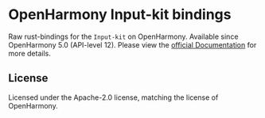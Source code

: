 # OpenHarmony Input-kit bindings

Raw rust-bindings for the `Input-kit` on OpenHarmony.
Available since OpenHarmony 5.0 (API-level 12).
Please view the [official Documentation] for more details.

[official Documentation]: https://docs.openharmony.cn/pages/v5.0/en/application-dev/reference/apis-input-kit/input.md

## License

Licensed under the Apache-2.0 license, matching the license of OpenHarmony.
